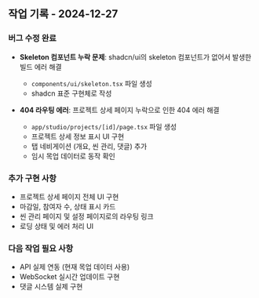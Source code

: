 

## 작업 기록 - 2024-12-27

### 버그 수정 완료
- **Skeleton 컴포넌트 누락 문제**: shadcn/ui의 skeleton 컴포넌트가 없어서 발생한 빌드 에러 해결
  - `components/ui/skeleton.tsx` 파일 생성
  - shadcn 표준 구현체로 작성
  
- **404 라우팅 에러**: 프로젝트 상세 페이지 누락으로 인한 404 에러 해결
  - `app/studio/projects/[id]/page.tsx` 파일 생성
  - 프로젝트 상세 정보 표시 UI 구현
  - 탭 네비게이션 (개요, 씬 관리, 댓글) 추가
  - 임시 목업 데이터로 동작 확인

### 추가 구현 사항
- 프로젝트 상세 페이지 전체 UI 구현
- 마감일, 참여자 수, 상태 표시 카드
- 씬 관리 페이지 및 설정 페이지로의 라우팅 링크
- 로딩 상태 및 에러 처리 UI

### 다음 작업 필요 사항
- API 실제 연동 (현재 목업 데이터 사용)
- WebSocket 실시간 업데이트 구현
- 댓글 시스템 실제 구현
